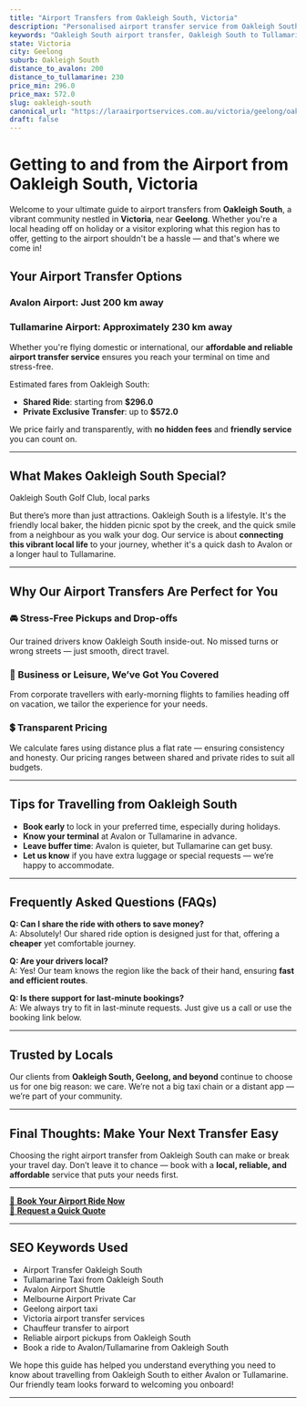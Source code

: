 ```yaml
---
title: "Airport Transfers from Oakleigh South, Victoria"
description: "Personalised airport transfer service from Oakleigh South to Avalon and Tullamarine airports. Enjoy a smooth, affordable ride with us!"
keywords: "Oakleigh South airport transfer, Oakleigh South to Tullamarine, Oakleigh South to Avalon, airport taxi Oakleigh South, private airport transfer Oakleigh South, shared ride Oakleigh South, Oakleigh South transfers, airport shuttle Oakleigh South, book Oakleigh South airport taxi, affordable Oakleigh South airport transfer, Oakleigh South airport transfer service, airport transfer Geelong, airport transfer Melbourne, Melbourne airport taxi, airport transfers Victoria, Tullamarine airport shuttle, Avalon airport transfers, Melbourne private transfer, airport transport services Melbourne"
state: Victoria
city: Geelong
suburb: Oakleigh South
distance_to_avalon: 200
distance_to_tullamarine: 230
price_min: 296.0
price_max: 572.0
slug: oakleigh-south
canonical_url: "https://laraairportservices.com.au/victoria/geelong/oakleigh-south/"
draft: false
---
```


# Getting to and from the Airport from Oakleigh South, Victoria

Welcome to your ultimate guide to airport transfers from **Oakleigh South**, a vibrant community nestled in **Victoria**, near **Geelong**. Whether you're a local heading off on holiday or a visitor exploring what this region has to offer, getting to the airport shouldn't be a hassle — and that's where we come in!

## Your Airport Transfer Options

### Avalon Airport: Just 200 km away  
### Tullamarine Airport: Approximately 230 km away

Whether you're flying domestic or international, our **affordable and reliable airport transfer service** ensures you reach your terminal on time and stress-free.

Estimated fares from Oakleigh South:
- **Shared Ride**: starting from **$296.0**
- **Private Exclusive Transfer**: up to **$572.0**

We price fairly and transparently, with **no hidden fees** and **friendly service** you can count on.

---

## What Makes Oakleigh South Special?

Oakleigh South Golf Club, local parks

But there’s more than just attractions. Oakleigh South is a lifestyle. It's the friendly local baker, the hidden picnic spot by the creek, and the quick smile from a neighbour as you walk your dog. Our service is about **connecting this vibrant local life** to your journey, whether it's a quick dash to Avalon or a longer haul to Tullamarine.

---

## Why Our Airport Transfers Are Perfect for You

### 🚘 Stress-Free Pickups and Drop-offs
Our trained drivers know Oakleigh South inside-out. No missed turns or wrong streets — just smooth, direct travel.

### 💼 Business or Leisure, We’ve Got You Covered
From corporate travellers with early-morning flights to families heading off on vacation, we tailor the experience for your needs.

### 💲 Transparent Pricing
We calculate fares using distance plus a flat rate — ensuring consistency and honesty. Our pricing ranges between shared and private rides to suit all budgets.

---

## Tips for Travelling from Oakleigh South

- **Book early** to lock in your preferred time, especially during holidays.
- **Know your terminal** at Avalon or Tullamarine in advance.
- **Leave buffer time**: Avalon is quieter, but Tullamarine can get busy.
- **Let us know** if you have extra luggage or special requests — we’re happy to accommodate.

---

## Frequently Asked Questions (FAQs)

**Q: Can I share the ride with others to save money?**  
A: Absolutely! Our shared ride option is designed just for that, offering a **cheaper** yet comfortable journey.

**Q: Are your drivers local?**  
A: Yes! Our team knows the region like the back of their hand, ensuring **fast and efficient routes**.

**Q: Is there support for last-minute bookings?**  
A: We always try to fit in last-minute requests. Just give us a call or use the booking link below.

---

## Trusted by Locals

Our clients from **Oakleigh South, Geelong, and beyond** continue to choose us for one big reason: we care. We’re not a big taxi chain or a distant app — we’re part of your community.

---

## Final Thoughts: Make Your Next Transfer Easy

Choosing the right airport transfer from Oakleigh South can make or break your travel day. Don’t leave it to chance — book with a **local, reliable, and affordable** service that puts your needs first.

---

[📅 **Book Your Airport Ride Now**](https://laraairportservices.square.site/s/appointments)  
[📧 **Request a Quick Quote**](https://laraairportservices.square.site/contact-us)

---

## SEO Keywords Used
- Airport Transfer Oakleigh South
- Tullamarine Taxi from Oakleigh South
- Avalon Airport Shuttle
- Melbourne Airport Private Car
- Geelong airport taxi
- Victoria airport transfer services
- Chauffeur transfer to airport
- Reliable airport pickups from Oakleigh South
- Book a ride to Avalon/Tullamarine from Oakleigh South

We hope this guide has helped you understand everything you need to know about travelling from Oakleigh South to either Avalon or Tullamarine. Our friendly team looks forward to welcoming you onboard!

---
